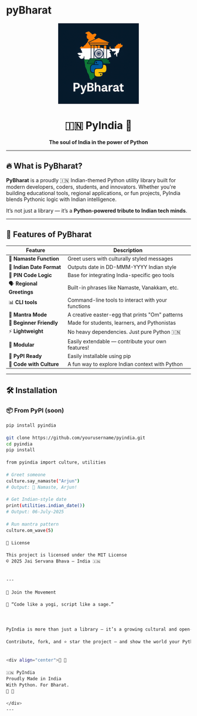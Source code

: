 # pyBharat

<div align="center">
  <img src="logo.png" alt="PyIndia Logo" width="220"/>

  <h1>🇮🇳 PyIndia 🐍</h1>
  <p><b>The soul of India in the power of Python</b></p>

  
</div>

---

## 🔥 What is PyBharat?

**PyBharat** is a proudly 🇮🇳 Indian-themed Python utility library built for modern developers, coders, students, and innovators. Whether you're building educational tools, regional applications, or fun projects, PyIndia blends Pythonic logic with Indian intelligence.

It’s not just a library — it’s a **Python-powered tribute to Indian tech minds**.

---

## 🚀 Features of PyBharat

| Feature | Description |
|--------|-------------|
| 🧠 **Namaste Function** | Greet users with culturally styled messages |
| 📅 **Indian Date Format** | Outputs date in DD-MMM-YYYY Indian style |
| 📍 **PIN Code Logic** | Base for integrating India-specific geo tools |
| 🗣️ **Regional Greetings** | Built-in phrases like Namaste, Vanakkam, etc. |
| 📊 **CLI tools** | Command-line tools to interact with your functions |
| 🧘 **Mantra Mode** | A creative easter-egg that prints "Om" patterns |
| 🧪 **Beginner Friendly** | Made for students, learners, and Pythonistas |
| ⚡ **Lightweight** | No heavy dependencies. Just pure Python 🇮🇳 |
| 🔗 **Modular** | Easily extendable — contribute your own features! |
| 🐍 **PyPI Ready** | Easily installable using pip |
| 💬 **Code with Culture** | A fun way to explore Indian context with Python |

---

## 🛠️ Installation

### 📦 From PyPI (soon)
```bash
pip install pyindia

git clone https://github.com/yourusername/pyindia.git
cd pyindia
pip install

from pyindia import culture, utilities

# Greet someone
culture.say_namaste("Arjun")
# Output: 🙏 Namaste, Arjun!

# Get Indian-style date
print(utilities.indian_date())
# Output: 06-July-2025

# Run mantra pattern
culture.om_wave(5)

📄 License

This project is licensed under the MIT License
© 2025 Jai Servana Bhava – India 🇮🇳


---

🙌 Join the Movement

🧘 “Code like a yogi, script like a sage.”



PyIndia is more than just a library — it’s a growing cultural and open-source movement celebrating Indian tech, language, and values.

Contribute, fork, and ⭐ star the project — and show the world your Python 🇮🇳 power!


<div align="center">🧡 💚

🇮🇳 PyIndia
Proudly Made in India
With Python. For Bharat.
🧡 💚

</div>
---
